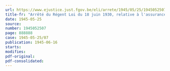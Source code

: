 ```yaml
---
url: https://www.ejustice.just.fgov.be/eli/arrete/1945/05/25/1945052507/justel
title-fr: "Arrêté du Régent Loi du 18 juin 1930, relative à l'assurance en vue de la vieillesse et du décès prématuré des employés. - Organismes d'assurance agréés. - Bilan de l'exercice 1944. - Estimation de certains titres du portefeuille. - Affectation du solde"
date: 1945-05-25
source:
number: 1945052507
page: 888888
case: 1945-05-25/07
publication: 1945-06-16
starts:
modifies:
pdf-original:
pdf-consolidated:
---
```



